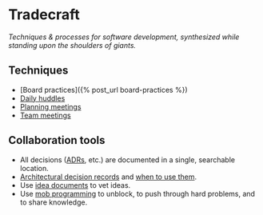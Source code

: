 # Tradecraft

_Techniques & processes for software development, synthesized while standing upon the shoulders of giants._

## Techniques

- [Board practices]({% post_url board-practices %})
- [Daily huddles](daily-huddles.md)
- [Planning meetings](planning-meetings.md)
- [Team meetings](team-meetings.md)

## Collaboration tools 

- All decisions ([ADRs](architectural-decision-records.md), etc.) are documented in a single, searchable location.
- [Architectural decision records](tradecraft/architectural-decision-records.md) and [when to use them](tradecraft/flowchart.md).
- Use [idea documents](idea-documents.md) to vet ideas.
- Use [mob programming](mob-programming.md) to unblock, to push through hard problems, and to share knowledge.

<!--stackedit_data:
eyJoaXN0b3J5IjpbMjAxOTU0MDk2NywtNjU2NTI5MDc3XX0=
-->